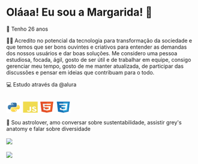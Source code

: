 # Oláaa! Eu sou a Margarida! 🌼

🌱 Tenho 26 anos <br/>

👩‍💻 Acredito no potencial da tecnologia para transformação da sociedade e que temos que ser bons ouvintes e criativos para entender as demandas dos nossos usuários e dar boas soluções. Me considero uma pessoa estudiosa, focada, ágil, gosto de ser útil e de trabalhar em equipe, consigo gerenciar meu tempo, gosto de me manter atualizada, de participar das discussões e pensar em ideias que contribuam para o todo. <br/>

💻 Estudo através da @alura <br/>
<div style="display: inline_block"><br>
  <img align="center" alt="Rafa-Python" height="30" width="40" src="https://raw.githubusercontent.com/devicons/devicon/master/icons/python/python-original.svg">
  <img align="center" alt="Rafa-Js" height="30" width="40" src="https://raw.githubusercontent.com/devicons/devicon/master/icons/javascript/javascript-plain.svg">
  <img align="center" alt="Rafa-HTML" height="30" width="40" src="https://raw.githubusercontent.com/devicons/devicon/master/icons/html5/html5-original.svg">
  <img align="center" alt="Rafa-CSS" height="30" width="40" src="https://raw.githubusercontent.com/devicons/devicon/master/icons/css3/css3-original.svg">
</div>
<br/>
🌼 Sou astrolover, amo conversar sobre sustentabilidade, assistir grey's anatomy e falar sobre diversidade

<br/>
<br/>
<div>
  <a href="https://github.com/margaridamarina">
  <img height="180em" src="https://github-readme-stats.vercel.app/api?username=margaridamarina&show_icons=true&theme=dracula&include_all_commits=true&count_private=true"/>
</div>

<br/>
  <a href = "mailto:margaridammcm@gmail.com"><img src="https://img.shields.io/badge/-Gmail-%23333?style=for-the-badge&logo=gmail&logoColor=pink" target="_blank"></a>   
  
